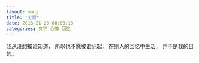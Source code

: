 ```yaml
---
layout: song
title: "无题"
date: 2013-01-20 00:00:13
categories: 文字 心情 回忆
---
```


我从没想被谁知道，
所以也不愿被谁记起，
在别人的回忆中生活，
并不是我的目的。
